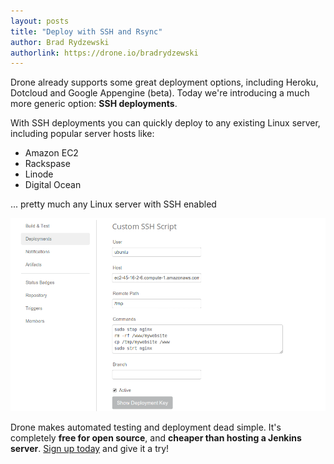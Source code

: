 ```yaml
---
layout: posts
title: "Deploy with SSH and Rsync"
author: Brad Rydzewski
authorlink: https://drone.io/bradrydzewski
---
```

Drone already supports some great deployment options, including Heroku,
Dotcloud and Google Appengine (beta). Today we're introducing a much more
generic option: **SSH deployments**.

With SSH deployments you can quickly deploy to any existing Linux server,
including popular server hosts like:

* Amazon EC2
* Rackspase
* Linode
* Digital Ocean

... pretty much any Linux server with SSH enabled

![SSH Deployment Setup](/img/screenshot_deployments_ssh.png)

Drone makes automated testing and deployment dead simple. It's completely
**free for open source**, and **cheaper than hosting a Jenkins server**.
[Sign up today](https://drone.io/register) and give it a try!
